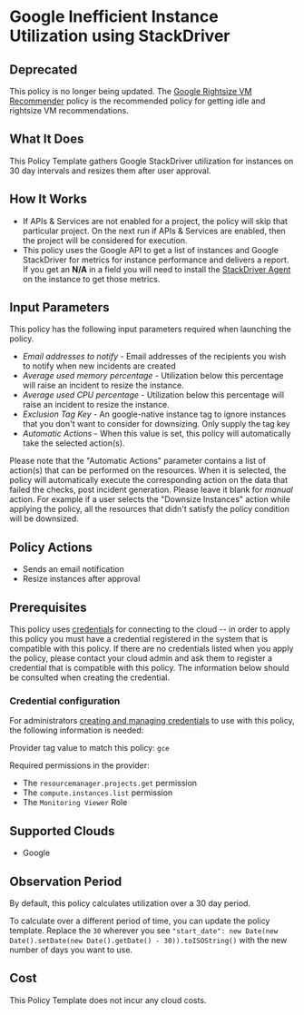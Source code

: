 # Google Inefficient Instance Utilization using StackDriver

## Deprecated

This policy is no longer being updated. The [Google Rightsize VM Recommender](https://github.com/flexera-public/policy_templates/tree/master/cost/google/rightsize_vm_recommendations) policy is the recommended policy for getting idle and rightsize VM recommendations.

## What It Does

This Policy Template gathers Google StackDriver utilization for instances on 30 day intervals and resizes them after user approval.

## How It Works

- If APIs & Services are not enabled for a project, the policy will skip that particular project. On the next run if APIs & Services are enabled, then the project will be considered for execution.
- This policy uses the Google API to get a list of instances and Google StackDriver for metrics for instance performance and delivers a report. If you get an **N/A** in a field you will need to install the [StackDriver Agent](https://cloud.google.com/monitoring/agent/install-agent) on the instance to get those metrics.

## Input Parameters

This policy has the following input parameters required when launching the policy.

- *Email addresses to notify* - Email addresses of the recipients you wish to notify when new incidents are created
- *Average used memory percentage* - Utilization below this percentage will raise an incident to resize the instance.
- *Average used CPU percentage* - Utilization below this percentage will raise an incident to resize the instance.
- *Exclusion Tag Key* - An google-native instance tag to ignore instances that you don't want to consider for downsizing. Only supply the tag key
- *Automatic Actions* - When this value is set, this policy will automatically take the selected action(s).

Please note that the "Automatic Actions" parameter contains a list of action(s) that can be performed on the resources. When it is selected, the policy will automatically execute the corresponding action on the data that failed the checks, post incident generation. Please leave it blank for *manual* action.
For example if a user selects the "Downsize Instances" action while applying the policy, all the resources that didn't satisfy the policy condition will be downsized.

## Policy Actions

- Sends an email notification
- Resize instances after approval

## Prerequisites

This policy uses [credentials](https://docs.flexera.com/flexera/EN/Automation/ManagingCredentialsExternal.htm) for connecting to the cloud -- in order to apply this policy you must have a credential registered in the system that is compatible with this policy. If there are no credentials listed when you apply the policy, please contact your cloud admin and ask them to register a credential that is compatible with this policy. The information below should be consulted when creating the credential.

### Credential configuration

For administrators [creating and managing credentials](https://docs.flexera.com/flexera/EN/Automation/ManagingCredentialsExternal.htm) to use with this policy, the following information is needed:

Provider tag value to match this policy: `gce`

Required permissions in the provider:

- The `resourcemanager.projects.get` permission
- The `compute.instances.list` permission
- The `Monitoring Viewer` Role

## Supported Clouds

- Google

## Observation Period

By default, this policy calculates utilization over a 30 day period.

To calculate over a different period of time, you can update the policy template.
Replace the `30` wherever you see `"start_date": new Date(new Date().setDate(new Date().getDate() - 30)).toISOString()` with the new number of days you want to use.

## Cost

This Policy Template does not incur any cloud costs.
